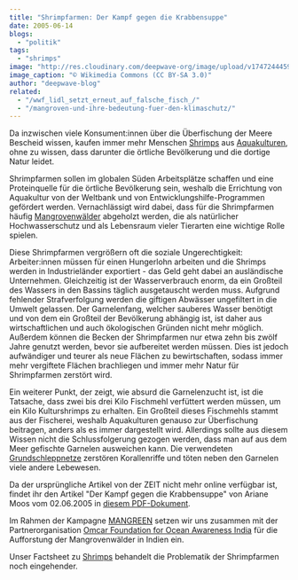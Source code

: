 ```yaml
---
title: "Shrimpfarmen: Der Kampf gegen die Krabbensuppe"
date: 2005-06-14
blogs: 
  - "politik"
tags: 
  - "shrimps"
image: "http://res.cloudinary.com/deepwave-org/image/upload/v1747244459/deepwave.org/Shrimp_farm_-_panoramio-scaled.jpg"
image_caption: "© Wikimedia Commons (CC BY-SA 3.0)"
author: "deepwave-blog"
related: 
  - "/wwf_lidl_setzt_erneut_auf_falsche_fisch_/"
  - "/mangroven-und-ihre-bedeutung-fuer-den-klimaschutz/"
---
```


Da inzwischen viele Konsument:innen über die Überfischung der Meere Bescheid wissen, kaufen immer mehr Menschen [Shrimps](https://www.deepwave.org/wwf_lidl_setzt_erneut_auf_falsche_fisch_/) aus [Aquakulturen](http://res.cloudinary.com/deepwave-org/image/upload/v1747243656/deepwave.org/DWfacts-Aquakultur_2016_fin.pdf), ohne zu wissen, dass darunter die örtliche Bevölkerung und die dortige Natur leidet.

Shrimpfarmen sollen im globalen Süden Arbeitsplätze schaffen und eine Proteinquelle für die örtliche Bevölkerung sein, weshalb die Errichtung von Aquakultur von der Weltbank und von Entwicklungshilfe-Programmen gefördert werden. Vernachlässigt wird dabei, dass für die Shrimpfarmen häufig [Mangrovenwälder](https://www.deepwave.org/mangroven-und-ihre-bedeutung-fuer-den-klimaschutz/) abgeholzt werden, die als natürlicher Hochwasserschutz und als Lebensraum vieler Tierarten eine wichtige Rolle spielen.

Diese Shrimpfarmen vergrößern oft die soziale Ungerechtigkeit: Arbeiter:innen müssen für einen Hungerlohn arbeiten und die Shrimps werden in Industrieländer exportiert - das Geld geht dabei an ausländische Unternehmen. Gleichzeitig ist der Wasserverbrauch enorm, da ein Großteil des Wassers in den Bassins täglich ausgetauscht werden muss. Aufgrund fehlender Strafverfolgung werden die giftigen Abwässer ungefiltert in die Umwelt gelassen. Der Garnelenfang, welcher sauberes Wasser benötigt und von dem ein Großteil der Bevölkerung abhängig ist, ist daher aus wirtschaftlichen und auch ökologischen Gründen nicht mehr möglich. Außerdem können die Becken der Shrimpfarmen nur etwa zehn bis zwölf Jahre genutzt werden, bevor sie aufbereitet werden müssen. Dies ist jedoch aufwändiger und teurer als neue Flächen zu bewirtschaften, sodass immer mehr vergiftete Flächen brachliegen und immer mehr Natur für Shrimpfarmen zerstört wird.

Ein weiterer Punkt, der zeigt, wie absurd die Garnelenzucht ist, ist die Tatsache, dass zwei bis drei Kilo Fischmehl verfüttert werden müssen, um ein Kilo Kulturshrimps zu erhalten. Ein Großteil dieses Fischmehls stammt aus der Fischerei, weshalb Aquakulturen genauso zur Überfischung beitragen, anders als es immer dargestellt wird. Allerdings sollte aus diesem Wissen nicht die Schlussfolgerung gezogen werden, dass man auf aus dem Meer gefischte Garnelen ausweichen kann. Die verwendeten [Grundschleppnetze](http://res.cloudinary.com/deepwave-org/image/upload/v1747243640/deepwave.org/DWfacts_Grundschleppnetzfischerei_2016.pdf) zerstören Korallenriffe und töten neben den Garnelen viele andere Lebewesen.

Da der ursprüngliche Artikel von der ZEIT nicht mehr online verfügbar ist, findet ihr den Artikel "Der Kampf gegen die Krabbensuppe" von Ariane Moos vom 02.06.2005 in [diesem PDF-Dokument](http://res.cloudinary.com/deepwave-org/image/upload/v1747244468/deepwave.org/umweltzerst_C3_B6rung_-Der-Kampf-gegen-die-Krabbensuppe-_-ZEIT-ONLINE.pdf).

Im Rahmen der Kampagne [MANGREEN](https://www.deepwave.org/projekte/mangrovenprojekt/) setzen wir uns zusammen mit der Partnerorganisation [Omcar Foundation for Ocean Awareness India](https://www.omcar.org/) für die Aufforstung der Mangrovenwälder in Indien ein.

Unser Factsheet zu [Shrimps](http://res.cloudinary.com/deepwave-org/image/upload/v1747243643/deepwave.org/DWfacts-Shrimps-2016_fin.pdf) behandelt die Problematik der Shrimpfarmen noch eingehender.
